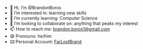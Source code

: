 - 👋 Hi, I’m @BrandonBoros
- 👀 I’m interested in: learning new skills
- 🌱 I’m currently learning: Computer Science
- 💞️ I’m looking to collaborate on: anything that peaks my interest
- 📫 How to reach me: brandon.boros1@gmail.com
- 😄 Pronouns: he/him
- ⌨️ Personal Account: [FarLostBrand](https://github.com/FarLostBrand)

<!---
BrandonBoros/BrandonBoros is a ✨ special ✨ repository because its `README.md` (this file) appears on your GitHub profile.
You can click the Preview link to take a look at your changes.
--->

